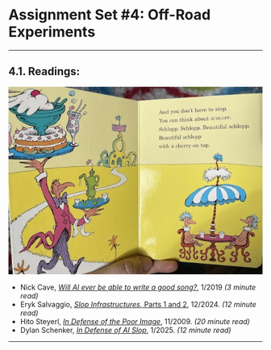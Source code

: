 # Assignment Set #4: Off-Road Experiments

---

## 4.1. Readings: 

![schlopp.jpg](img/schlopp.jpg)

* Nick Cave, [*Will AI ever be able to write a good song?*](https://www.theredhandfiles.com/considering-human-imagination-the-last-piece-of-wilderness-do-you-think-ai-will-ever-be-able-to-write-a-good-song/), 1/2019 *(3 minute read)*
* Eryk Salvaggio, [*Slop Infrastructures*, Parts 1 and 2](https://mail.cyberneticforests.com/slop-infrastructures-1-2/), 12/2024. *(12 minute read)*
* Hito Steyerl, [*In Defense of the Poor Image*](https://www.e-flux.com/journal/10/61362/in-defense-of-the-poor-image/), 11/2009. *(20 minute read)*
* Dylan Schenker, [*In Defense of AI Slop*](https://teratologies.substack.com/p/in-defense-of-ai-slop), 1/2025. *(12 minute read)*

---

